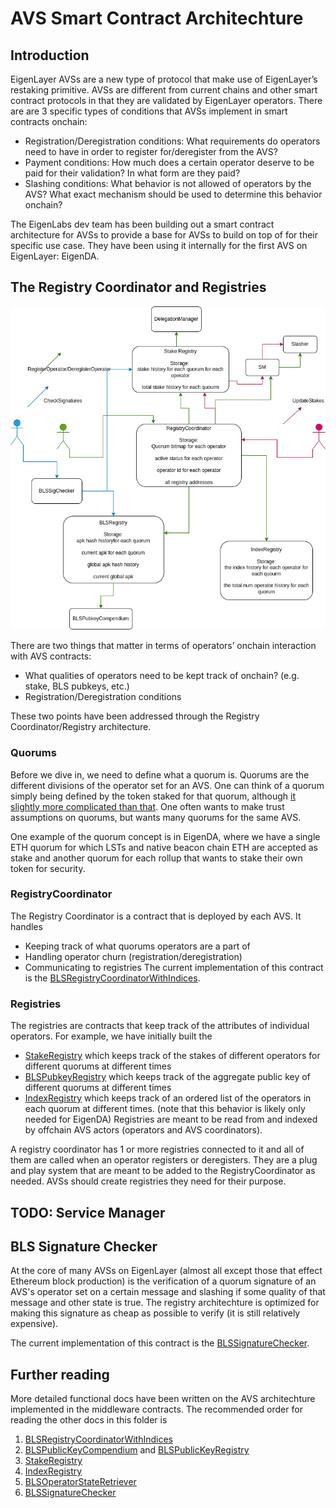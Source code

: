 # AVS Smart Contract Architechture

## Introduction

EigenLayer AVSs are a new type of protocol that make use of EigenLayer’s restaking primitive. AVSs are different from current chains and other smart contract protocols in that they are validated by EigenLayer operators. There are are 3 specific types of conditions that AVSs implement in smart contracts onchain:
- Registration/Deregistration conditions: What requirements do operators need to have in order to register for/deregister from the AVS?
- Payment conditions: How much does a certain operator deserve to be paid for their validation? In what form are they paid?
- Slashing conditions: What behavior is not allowed of operators by the AVS? What exact mechanism should be used to determine this behavior onchain?

The EigenLabs dev team has been building out a smart contract architecture for AVSs to provide a base for AVSs to build on top of for their specific use case. They have been using it internally for the first AVS on EigenLayer: EigenDA.

## The Registry Coordinator and Registries 

![Registry Architechture](../images/registry_architechture.png)

There are two things that matter in terms of operators’ onchain interaction with AVS contracts:
- What qualities of operators need to be kept track of onchain? (e.g. stake, BLS pubkeys, etc.)
- Registration/Deregistration conditions

These two points have been addressed through the Registry Coordinator/Registry architecture.

### Quorums

Before we dive in, we need to define what a quorum is. Quorums are the different divisions of the operator set for an AVS. One can think of a quorum simply being defined by the token staked for that quorum, although [it slightly more complicated than that](./StakeRegistry.md#definitions). One often wants to make trust assumptions on quorums, but wants many quorums for the same AVS. 

One example of the quorum concept is in EigenDA, where we have a single ETH quorum for which LSTs and native beacon chain ETH are accepted as stake and another quorum for each rollup that wants to stake their own token for security.

### RegistryCoordinator
The Registry Coordinator is a contract that is deployed by each AVS. It handles
- Keeping track of what quorums operators are a part of
- Handling operator churn (registration/deregistration)
- Communicating to registries
The current implementation of this contract is the [BLSRegistryCoordinatorWithIndices](./BLSRegistryCoordinatorWithIndices.md).


### Registries
The registries are contracts that keep track of the attributes of individual operators. For example, we have initially built the 
- [StakeRegistry](./StakeRegistry.md) which keeps track of the stakes of different operators for different quorums at different times
- [BLSPubkeyRegistry](./BLSPubkeyRegistry.md) which keeps track of the aggregate public key of different quorums at different times
- [IndexRegistry](./IndexRegistry.md) which keeps track of an ordered list of the operators in each quorum at different times. (note that this behavior is likely only needed for EigenDA)
Registries are meant to be read from and indexed by offchain AVS actors (operators and AVS coordinators). 

A registry coordinator has 1 or more registries connected to it and all of them are called when an operator registers or deregisters. They are a plug and play system that are meant to be added to the RegistryCoordinator as needed. AVSs should create registries they need for their purpose.

## TODO: Service Manager

## BLS Signature Checker

At the core of many AVSs on EigenLayer (almost all except those that effect Ethereum block production) is the verification of a quorum signature of an AVS's operator set on a certain message and slashing if some quality of that message and other state is true. The registry architechture is optimized for making this signature as cheap as possible to verify (it is still relatively expensive).

The current implementation of this contract is the [BLSSignatureChecker](./BLSSignatureChecker.md).

## Further reading

More detailed functional docs have been written on the AVS architechture implemented in the middleware contracts. The recommended order for reading the other docs in this folder is 

1. [BLSRegistryCoordinatorWithIndices](./BLSRegistryCoordinatorWithIndices.md)
2. [BLSPublicKeyCompendium](./BLSPublicKeyCompendium.md) and [BLSPublicKeyRegistry](./BLSPubkeyRegistry.md)
3. [StakeRegistry](./StakeRegistry.md)
4. [IndexRegistry](./IndexRegistry.md)
5. [BLSOperatorStateRetriever](./BLSOperatorStateRetriever.md)
6. [BLSSignatureChecker](./BLSSignatureChecker.md)



